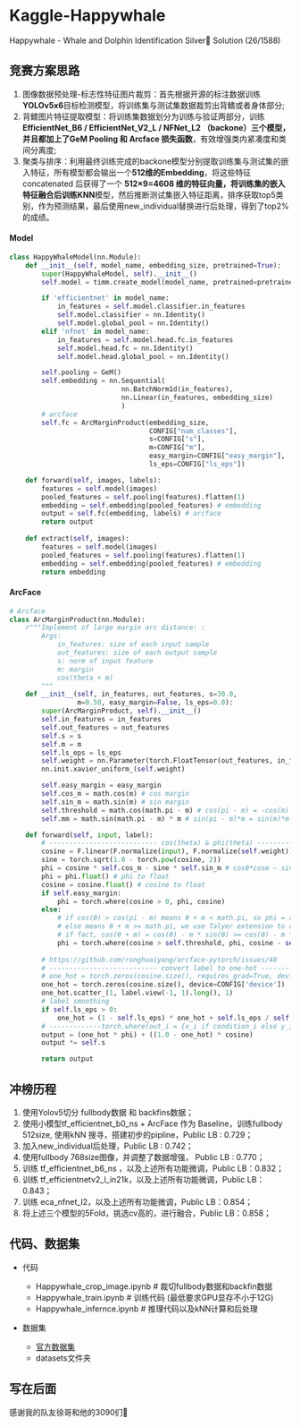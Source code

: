 # Kaggle-Happywhale
Happywhale - Whale and Dolphin Identification Silver🥈 Solution (26/1588)
## 竞赛方案思路

1. 图像数据预处理-标志性特征图片裁剪：首先根据开源的标注数据训练**YOLOv5x6**目标检测模型，将训练集与测试集数据裁剪出背鳍或者身体部分;
2. 背鳍图片特征提取模型：将训练集数据划分为训练与验证两部分，训练 **EfficientNet_B6 / EfficientNet_V2_L / NFNet_L2 **（backone）三个模型，并且都加上了**GeM Pooling 和 Arcface 损失函数**，有效增强类内紧凑度和类间分离度;
3. 聚类与排序：利用最终训练完成的backone模型分别提取训练集与测试集的嵌入特征，所有模型都会输出一个**512维的Embedding**，将这些特征 concatenated 后获得了一个 **512×9=4608 **维的特征向量，将训练集的嵌入特征融合后训练**KNN**模型，然后推断测试集嵌入特征距离，排序获取top5类别，作为预测结果，最后使用new_individual替换进行后处理，得到了top2%的成绩。

#### Model

```python
class HappyWhaleModel(nn.Module):
    def __init__(self, model_name, embedding_size, pretrained=True):
        super(HappyWhaleModel, self).__init__()
        self.model = timm.create_model(model_name, pretrained=pretrained) 

        if 'efficientnet' in model_name:
            in_features = self.model.classifier.in_features
            self.model.classifier = nn.Identity()
            self.model.global_pool = nn.Identity()
        elif 'nfnet' in model_name:
            in_features = self.model.head.fc.in_features
            self.model.head.fc = nn.Identity()
            self.model.head.global_pool = nn.Identity()

        self.pooling = GeM() 
        self.embedding = nn.Sequential(
                            nn.BatchNorm1d(in_features),
                            nn.Linear(in_features, embedding_size)
                            )
        # arcface
        self.fc = ArcMarginProduct(embedding_size,
                                   CONFIG["num_classes"], 
                                   s=CONFIG["s"],
                                   m=CONFIG["m"], 
                                   easy_margin=CONFIG["easy_margin"], 
                                   ls_eps=CONFIG["ls_eps"]) 

    def forward(self, images, labels):
        features = self.model(images)  
        pooled_features = self.pooling(features).flatten(1)
        embedding = self.embedding(pooled_features) # embedding
        output = self.fc(embedding, labels) # arcface
        return output
    
    def extract(self, images):
        features = self.model(images) 
        pooled_features = self.pooling(features).flatten(1)
        embedding = self.embedding(pooled_features) # embedding
        return embedding
```



#### ArcFace

```python
# Arcface
class ArcMarginProduct(nn.Module):
    r"""Implement of large margin arc distance: :
        Args:
            in_features: size of each input sample
            out_features: size of each output sample
            s: norm of input feature
            m: margin
            cos(theta + m)
        """
    def __init__(self, in_features, out_features, s=30.0, 
                 m=0.50, easy_margin=False, ls_eps=0.0):
        super(ArcMarginProduct, self).__init__()
        self.in_features = in_features 
        self.out_features = out_features 
        self.s = s
        self.m = m 
        self.ls_eps = ls_eps 
        self.weight = nn.Parameter(torch.FloatTensor(out_features, in_features))
        nn.init.xavier_uniform_(self.weight)

        self.easy_margin = easy_margin
        self.cos_m = math.cos(m) # cos margin
        self.sin_m = math.sin(m) # sin margin
        self.threshold = math.cos(math.pi - m) # cos(pi - m) = -cos(m)
        self.mm = math.sin(math.pi - m) * m # sin(pi - m)*m = sin(m)*m

    def forward(self, input, label):
        # --------------------------- cos(theta) & phi(theta) ---------------------
        cosine = F.linear(F.normalize(input), F.normalize(self.weight)) 
        sine = torch.sqrt(1.0 - torch.pow(cosine, 2)) 
        phi = cosine * self.cos_m - sine * self.sin_m # cosθ*cosm – sinθ*sinm = cos(θ + m)
        phi = phi.float() # phi to float
        cosine = cosine.float() # cosine to float
        if self.easy_margin:
            phi = torch.where(cosine > 0, phi, cosine)
        else:
            # if cos(θ) > cos(pi - m) means θ + m < math.pi, so phi = cos(θ + m);
            # else means θ + m >= math.pi, we use Talyer extension to approximate the cos(θ + m).
            # if fact, cos(θ + m) = cos(θ) - m * sin(θ) >= cos(θ) - m * sin(math.pi - m)
            phi = torch.where(cosine > self.threshold, phi, cosine - self.mm)
            
        # https://github.com/ronghuaiyang/arcface-pytorch/issues/48
        # --------------------------- convert label to one-hot ---------------------
        # one_hot = torch.zeros(cosine.size(), requires_grad=True, device='cuda')
        one_hot = torch.zeros(cosine.size(), device=CONFIG['device'])
        one_hot.scatter_(1, label.view(-1, 1).long(), 1)
        # label smoothing
        if self.ls_eps > 0:
            one_hot = (1 - self.ls_eps) * one_hot + self.ls_eps / self.out_features
        # -------------torch.where(out_i = {x_i if condition_i else y_i) ------------
        output = (one_hot * phi) + ((1.0 - one_hot) * cosine)  
        output *= self.s

        return output
```



## 冲榜历程

1. 使用Yolov5切分 fullbody数据 和 backfins数据；
2. 使用小模型tf_efficientnet_b0_ns + ArcFace 作为 Baseline，训练fullbody 512size, 使用kNN 搜寻，搭建初步的pipline，Public LB : 0.729；
3. 加入new_individual后处理，Public LB : 0.742；
4. 使用fullbody 768size图像，并调整了数据增强， Public LB : 0.770；
5. 训练 tf_efficientnet_b6_ns ，以及上述所有功能微调，Public LB：0.832；
6. 训练 tf_efficientnetv2_l_in21k，以及上述所有功能微调，Public LB：0.843；
7. 训练 eca_nfnet_l2，以及上述所有功能微调，Public LB：0.854；
8. 将上述三个模型的5Fold，挑选cv高的，进行融合，Public LB：0.858；



## 代码、数据集

+ 代码

  + Happywhale_crop_image.ipynb  # 裁切fullbody数据和backfin数据
  + Happywhale_train.ipynb  # 训练代码 (最低要求GPU显存不小于12G)
  + Happywhale_infernce.ipynb # 推理代码以及kNN计算和后处理
+ 数据集

  + [官方数据集](https://www.kaggle.com/competitions/happy-whale-and-dolphin/data)
  + datasets文件夹

## 写在后面

感谢我的队友徐哥和他的3090们🤣
